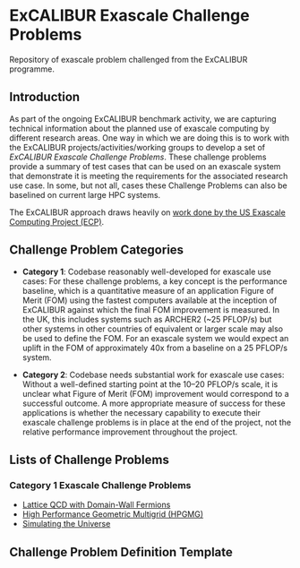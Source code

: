# ExCALIBUR Exascale Challenge Problems

Repository of exascale problem challenged from the ExCALIBUR programme.

## Introduction

As part of the ongoing ExCALIBUR benchmark activity, we are capturing technical information about the planned use of exascale computing by different research areas. One way in which we are doing this is to work with the ExCALIBUR projects/activities/working groups to develop a set of *ExCALIBUR Exascale Challenge Problems*. These challenge problems provide a summary of test cases that can be used on an exascale system that demonstrate it is meeting the requirements for the associated research use case. In some, but not all, cases these Challenge Problems can also be baselined on current large HPC systems.

The ExCALIBUR approach draws heavily on [work done by the US Exascale Computing Project (ECP)](https://www.exascaleproject.org/wp-content/uploads/2020/03/ECP_AD_Milestone-Early-Application-Results_v1.0_20200325_FINAL.pdf).

## Challenge Problem Categories

 - **Category 1**: Codebase reasonably well-developed for exascale use cases: For these challenge problems, a key concept is the performance baseline, which is a quantitative measure of an application Figure of Merit (FOM) using the fastest computers available at the inception of ExCALIBUR against which the final FOM improvement is measured. In the UK, this includes systems such as ARCHER2 (~25 PFLOP/s) but other systems in other countries of equivalent or larger scale may also be used to define the FOM. For an exascale system we would expect an uplift in the FOM of approximately 40x from a baseline on a 25 PFLOP/s system.

 - **Category 2**: Codebase needs substantial work for exascale use cases: Without a well-defined starting point at the 10–20 PFLOP/s scale, it is unclear what Figure of Merit (FOM) improvement would correspond to a successful outcome. A more appropriate measure of success for these applications is whether the necessary capability to execute their exascale challenge problems is in place at the end of the project, not the relative performance improvement throughout the project.

## Lists of Challenge Problems

### Category 1 Exascale Challenge Problems

 - [Lattice QCD with Domain-Wall Fermions](cat1_01-Lattice_QCD_DWF/)
 - [High Performance Geometric Multigrid (HPGMG)](cat1_02-HPGMG/)
 - [Simulating the Universe](cat1_03-SPH/)

## Challenge Problem Definition Template
